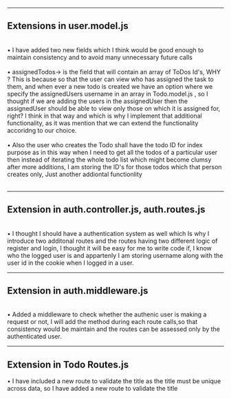 
<hr>
<h2>Extensions in user.model.js</h2><br>
• I have added two new fields which I think would be good enough to maintain consistency and to avoid many unnecessary future calls<br><br>
• assignedTodos-> is the field that will contain an array of ToDos Id's, WHY ? This is because so that the user can view who has assigned the task to them, and when ever a new todo is created we have an option where we specify the assignedUsers username in an array in Todo.model.js , so I thought if we are adding the users in the assignedUser then the assignedUser should be able to view only those on which it is assigned for, right? I think in that way and which is why I implement that additional functionality, as it was mention that we can extend the functionality accoridng to our choice.<br><br>
• Also the user who creates the Todo shall have the todo ID for index purpose as in this way when I need to get all the todos of a particular user then instead of iterating the whole todo list which might become clumsy after more additions, I am storing the ID's for those todos which that person creates only, Just another addiontal functionlity <br><br>

<hr>
<h2> Extension in auth.controller.js, auth.routes.js</h2>
<br>
• I thought I should have a authentication system as well which Is why I introduce two additonal routes and the routes having two different logic of register and login, I thought it will be easy for me to write code if, I know who the logged user is and appartenly I am storing username along with the user id in the cookie when I logged in a user.

<hr>
<h2> Extension in auth.middleware.js</h2>
<br>
• Added a middleware to check whether the authenic user is making a request or not, I will add the method during each route calls,so that consistency would be maintain and the routes can be assessed only by the authenticated user.

<hr>
<h2>Extension in Todo Routes.js</h2>
• I have included a new route to validate the title as the title must be unique across data, so I have added a new route to validate the title